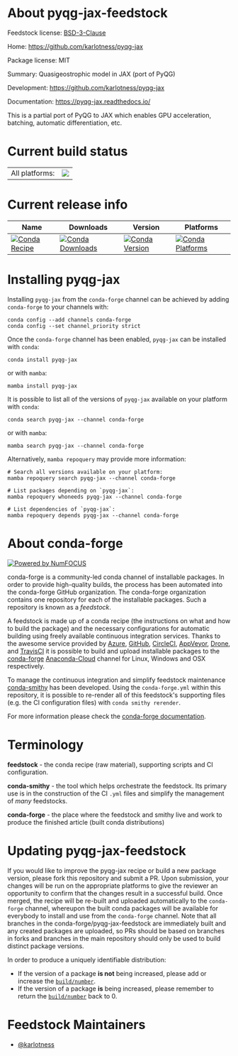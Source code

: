 About pyqg-jax-feedstock
========================

Feedstock license: [BSD-3-Clause](https://github.com/conda-forge/pyqg-jax-feedstock/blob/main/LICENSE.txt)

Home: https://github.com/karlotness/pyqg-jax

Package license: MIT

Summary: Quasigeostrophic model in JAX (port of PyQG)

Development: https://github.com/karlotness/pyqg-jax

Documentation: https://pyqg-jax.readthedocs.io/

This is a partial port of PyQG to JAX which enables GPU
acceleration, batching, automatic differentiation, etc.


Current build status
====================


<table><tr><td>All platforms:</td>
    <td>
      <a href="https://dev.azure.com/conda-forge/feedstock-builds/_build/latest?definitionId=19303&branchName=main">
        <img src="https://dev.azure.com/conda-forge/feedstock-builds/_apis/build/status/pyqg-jax-feedstock?branchName=main">
      </a>
    </td>
  </tr>
</table>

Current release info
====================

| Name | Downloads | Version | Platforms |
| --- | --- | --- | --- |
| [![Conda Recipe](https://img.shields.io/badge/recipe-pyqg--jax-green.svg)](https://anaconda.org/conda-forge/pyqg-jax) | [![Conda Downloads](https://img.shields.io/conda/dn/conda-forge/pyqg-jax.svg)](https://anaconda.org/conda-forge/pyqg-jax) | [![Conda Version](https://img.shields.io/conda/vn/conda-forge/pyqg-jax.svg)](https://anaconda.org/conda-forge/pyqg-jax) | [![Conda Platforms](https://img.shields.io/conda/pn/conda-forge/pyqg-jax.svg)](https://anaconda.org/conda-forge/pyqg-jax) |

Installing pyqg-jax
===================

Installing `pyqg-jax` from the `conda-forge` channel can be achieved by adding `conda-forge` to your channels with:

```
conda config --add channels conda-forge
conda config --set channel_priority strict
```

Once the `conda-forge` channel has been enabled, `pyqg-jax` can be installed with `conda`:

```
conda install pyqg-jax
```

or with `mamba`:

```
mamba install pyqg-jax
```

It is possible to list all of the versions of `pyqg-jax` available on your platform with `conda`:

```
conda search pyqg-jax --channel conda-forge
```

or with `mamba`:

```
mamba search pyqg-jax --channel conda-forge
```

Alternatively, `mamba repoquery` may provide more information:

```
# Search all versions available on your platform:
mamba repoquery search pyqg-jax --channel conda-forge

# List packages depending on `pyqg-jax`:
mamba repoquery whoneeds pyqg-jax --channel conda-forge

# List dependencies of `pyqg-jax`:
mamba repoquery depends pyqg-jax --channel conda-forge
```


About conda-forge
=================

[![Powered by
NumFOCUS](https://img.shields.io/badge/powered%20by-NumFOCUS-orange.svg?style=flat&colorA=E1523D&colorB=007D8A)](https://numfocus.org)

conda-forge is a community-led conda channel of installable packages.
In order to provide high-quality builds, the process has been automated into the
conda-forge GitHub organization. The conda-forge organization contains one repository
for each of the installable packages. Such a repository is known as a *feedstock*.

A feedstock is made up of a conda recipe (the instructions on what and how to build
the package) and the necessary configurations for automatic building using freely
available continuous integration services. Thanks to the awesome service provided by
[Azure](https://azure.microsoft.com/en-us/services/devops/), [GitHub](https://github.com/),
[CircleCI](https://circleci.com/), [AppVeyor](https://www.appveyor.com/),
[Drone](https://cloud.drone.io/welcome), and [TravisCI](https://travis-ci.com/)
it is possible to build and upload installable packages to the
[conda-forge](https://anaconda.org/conda-forge) [Anaconda-Cloud](https://anaconda.org/)
channel for Linux, Windows and OSX respectively.

To manage the continuous integration and simplify feedstock maintenance
[conda-smithy](https://github.com/conda-forge/conda-smithy) has been developed.
Using the ``conda-forge.yml`` within this repository, it is possible to re-render all of
this feedstock's supporting files (e.g. the CI configuration files) with ``conda smithy rerender``.

For more information please check the [conda-forge documentation](https://conda-forge.org/docs/).

Terminology
===========

**feedstock** - the conda recipe (raw material), supporting scripts and CI configuration.

**conda-smithy** - the tool which helps orchestrate the feedstock.
                   Its primary use is in the construction of the CI ``.yml`` files
                   and simplify the management of *many* feedstocks.

**conda-forge** - the place where the feedstock and smithy live and work to
                  produce the finished article (built conda distributions)


Updating pyqg-jax-feedstock
===========================

If you would like to improve the pyqg-jax recipe or build a new
package version, please fork this repository and submit a PR. Upon submission,
your changes will be run on the appropriate platforms to give the reviewer an
opportunity to confirm that the changes result in a successful build. Once
merged, the recipe will be re-built and uploaded automatically to the
`conda-forge` channel, whereupon the built conda packages will be available for
everybody to install and use from the `conda-forge` channel.
Note that all branches in the conda-forge/pyqg-jax-feedstock are
immediately built and any created packages are uploaded, so PRs should be based
on branches in forks and branches in the main repository should only be used to
build distinct package versions.

In order to produce a uniquely identifiable distribution:
 * If the version of a package **is not** being increased, please add or increase
   the [``build/number``](https://docs.conda.io/projects/conda-build/en/latest/resources/define-metadata.html#build-number-and-string).
 * If the version of a package **is** being increased, please remember to return
   the [``build/number``](https://docs.conda.io/projects/conda-build/en/latest/resources/define-metadata.html#build-number-and-string)
   back to 0.

Feedstock Maintainers
=====================

* [@karlotness](https://github.com/karlotness/)

